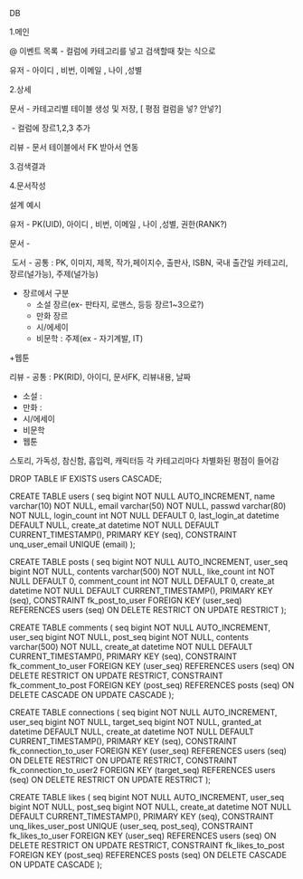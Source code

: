 DB

1.메인

@ 이벤트 목록 - 컬럼에 카테고리를 넣고 검색할때 찾는 식으로 

유저 - 아이디 , 비번, 이메일 , 나이 ,성별 



2.상세

문서 - 카테고리별 테이블 생성 및 저장, [ 평점 컬럼을 넣? 안넣?]

​		- 컬럼에 장르1,2,3 추가

리뷰 - 문서 테이블에서 FK 받아서 연동



3.검색결과



4.문서작성



설계 예시

유저 - PK(UID), 아이디 , 비번, 이메일 , 나이 ,성별, 권한(RANK?)

문서 -

​     도서 - 공통 : PK, 이미지, 제목, 작가,페이지수, 출판사, ISBN, 국내 출간일 카테고리, 장르(널가능), 주제(널가능)

- 장르에서 구분
  - 소설 장르(ex- 판타지, 로맨스, 등등 장르1~3으로?)
  - 만화 장르
  - 시/에세이
  - 비문학 : 주제(ex - 자기계발, IT)

  

 +웹툰



리뷰 -  공통 : PK(RID), 아이디, 문서FK, 리뷰내용, 날짜

- 소설 :
- 만화 :
- 시/에세이
- 비문학
- 웹툰



스토리, 가독성, 참신함, 흡입력, 캐릭터등 각 카테고리마다 차별화된 평점이 들어감





DROP TABLE IF EXISTS users CASCADE;

CREATE TABLE users (
  seq           bigint NOT NULL AUTO_INCREMENT,
  name          varchar(10) NOT NULL,
  email         varchar(50) NOT NULL,
  passwd        varchar(80) NOT NULL,
  login_count   int NOT NULL DEFAULT 0,
  last_login_at datetime DEFAULT NULL,
  create_at     datetime NOT NULL DEFAULT CURRENT_TIMESTAMP(),
  PRIMARY KEY (seq),
  CONSTRAINT unq_user_email UNIQUE (email)
);

CREATE TABLE posts (
  seq           bigint NOT NULL AUTO_INCREMENT,
  user_seq      bigint NOT NULL,
  contents      varchar(500) NOT NULL,
  like_count    int NOT NULL DEFAULT 0,
  comment_count int NOT NULL DEFAULT 0,
  create_at     datetime NOT NULL DEFAULT CURRENT_TIMESTAMP(),
  PRIMARY KEY (seq),
  CONSTRAINT fk_post_to_user FOREIGN KEY (user_seq) REFERENCES users (seq) ON DELETE RESTRICT ON UPDATE RESTRICT
);

CREATE TABLE comments (
  seq       bigint NOT NULL AUTO_INCREMENT,
  user_seq  bigint NOT NULL,
  post_seq  bigint NOT NULL,
  contents  varchar(500) NOT NULL,
  create_at datetime NOT NULL DEFAULT CURRENT_TIMESTAMP(),
  PRIMARY KEY (seq),
  CONSTRAINT fk_comment_to_user FOREIGN KEY (user_seq) REFERENCES users (seq) ON DELETE RESTRICT ON UPDATE RESTRICT,
  CONSTRAINT fk_comment_to_post FOREIGN KEY (post_seq) REFERENCES posts (seq) ON DELETE CASCADE ON UPDATE CASCADE
);

CREATE TABLE connections (
  seq         bigint NOT NULL AUTO_INCREMENT,
  user_seq    bigint NOT NULL,
  target_seq  bigint NOT NULL,
  granted_at  datetime DEFAULT NULL,
  create_at   datetime NOT NULL DEFAULT CURRENT_TIMESTAMP(),
  PRIMARY KEY (seq),
  CONSTRAINT fk_connection_to_user FOREIGN KEY (user_seq) REFERENCES users (seq) ON DELETE RESTRICT ON UPDATE RESTRICT,
  CONSTRAINT fk_connection_to_user2 FOREIGN KEY (target_seq) REFERENCES users (seq) ON DELETE RESTRICT ON UPDATE RESTRICT
);

CREATE TABLE likes (
    seq       bigint NOT NULL AUTO_INCREMENT,
    user_seq  bigint NOT NULL,
    post_seq  bigint NOT NULL,
    create_at datetime NOT NULL DEFAULT CURRENT_TIMESTAMP(),
    PRIMARY KEY (seq),
    CONSTRAINT unq_likes_user_post UNIQUE (user_seq, post_seq),
    CONSTRAINT fk_likes_to_user FOREIGN KEY (user_seq) REFERENCES users (seq) ON DELETE RESTRICT ON UPDATE RESTRICT,
    CONSTRAINT fk_likes_to_post FOREIGN KEY (post_seq) REFERENCES posts (seq) ON DELETE CASCADE ON UPDATE CASCADE
);